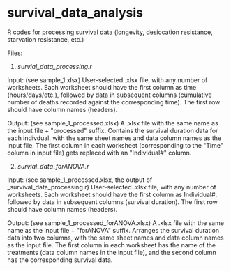 # survival_data_analysis
R codes for processing survival data (longevity, desiccation resistance, starvation resistance, etc.)

Files:
1) _survial_data_processing.r_ 

Input: (see sample_1.xlsx)
User-selected .xlsx file, with any number of worksheets. Each worksheet should have the first column as time (hours/days/etc.), followed by data in subsequent columns (cumulative number of deaths recorded against the corresponding time). The first row should have column names (headers). 

Output: (see sample_1_processed.xlsx)
A .xlsx file with the same name as the input file + "processed" suffix. Contains the survival duration data for each indivdual, with the same sheet names and data column names as the input file. The first column in each worksheet (corresponding to the "Time" column in input file) gets replaced with an "Individual#" column.
 

2) _survial_data_forANOVA.r_ 

Input: (see sample_1_processed.xlsx, the output of _survival_data_processing.r)
User-selected .xlsx file, with any number of worksheets. Each worksheet should have the first column as Individual#, followed by data in subsequent columns (survival duration). The first row should have column names (headers). 

Output: (see sample_1_processed_forANOVA.xlsx)
A .xlsx file with the same name as the input file + "forANOVA" suffix. Arranges the survival duration data into two columns, with the same sheet names and data column names as the input file. The first column in each worksheet has the name of the treatments (data column names in the input file), and the second column has the corresponding survival data.
